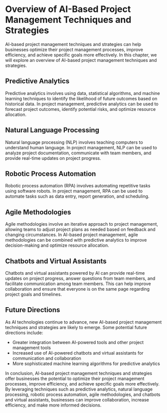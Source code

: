 Overview of AI-Based Project Management Techniques and Strategies
=================================================================================================================================

AI-based project management techniques and strategies can help businesses optimize their project management processes, improve efficiency, and achieve specific goals more effectively. In this chapter, we will explore an overview of AI-based project management techniques and strategies.

Predictive Analytics
--------------------

Predictive analytics involves using data, statistical algorithms, and machine learning techniques to identify the likelihood of future outcomes based on historical data. In project management, predictive analytics can be used to forecast project outcomes, identify potential risks, and optimize resource allocation.

Natural Language Processing
---------------------------

Natural language processing (NLP) involves teaching computers to understand human language. In project management, NLP can be used to analyze project documentation, communicate with team members, and provide real-time updates on project progress.

Robotic Process Automation
--------------------------

Robotic process automation (RPA) involves automating repetitive tasks using software robots. In project management, RPA can be used to automate tasks such as data entry, report generation, and scheduling.

Agile Methodologies
-------------------

Agile methodologies involve an iterative approach to project management, allowing teams to adjust project plans as needed based on feedback and changing circumstances. In AI-based project management, agile methodologies can be combined with predictive analytics to improve decision-making and optimize resource allocation.

Chatbots and Virtual Assistants
-------------------------------

Chatbots and virtual assistants powered by AI can provide real-time updates on project progress, answer questions from team members, and facilitate communication among team members. This can help improve collaboration and ensure that everyone is on the same page regarding project goals and timelines.

Future Directions
-----------------

As AI technologies continue to advance, new AI-based project management techniques and strategies are likely to emerge. Some potential future directions include:

* Greater integration between AI-powered tools and other project management tools
* Increased use of AI-powered chatbots and virtual assistants for communication and collaboration
* More sophisticated machine learning algorithms for predictive analytics

In conclusion, AI-based project management techniques and strategies offer businesses the potential to optimize their project management processes, improve efficiency, and achieve specific goals more effectively. By leveraging techniques such as predictive analytics, natural language processing, robotic process automation, agile methodologies, and chatbots and virtual assistants, businesses can improve collaboration, increase efficiency, and make more informed decisions.
